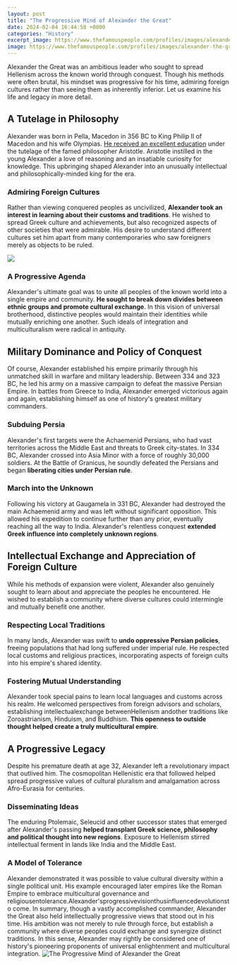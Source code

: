 ```yaml
---
layout: post
title: "The Progressive Mind of Alexander the Great"
date: 2024-02-04 16:44:58 +0000
categories: "History"
excerpt_image: https://www.thefamouspeople.com/profiles/images/alexander-the-great-5.jpg
image: https://www.thefamouspeople.com/profiles/images/alexander-the-great-5.jpg
---
```


Alexander the Great was an ambitious leader who sought to spread Hellenism across the known world through conquest. Though his methods were often brutal, his mindset was progressive for his time, admiring foreign cultures rather than seeing them as inherently inferior. Let us examine his life and legacy in more detail.
## A Tutelage in Philosophy 
Alexander was born in Pella, Macedon in 356 BC to King Philip II of Macedon and his wife Olympias. [He received an excellent education](https://store.fi.io.vn/collection/ager) under the tutelage of the famed philosopher Aristotle. Aristotle instilled in the young Alexander a love of reasoning and an insatiable curiosity for knowledge. This upbringing shaped Alexander into an unusually intellectual and philosophically-minded king for the era.
### Admiring Foreign Cultures
Rather than viewing conquered peoples as uncivilized, **Alexander took an interest in learning about their customs and traditions**. He wished to spread Greek culture and achievements, but also recognized aspects of other societies that were admirable. His desire to understand different cultures set him apart from many contemporaries who saw foreigners merely as objects to be ruled.

![](http://www.greece-is.com/wp-content/uploads/2015/12/THESS_ALEXANDER_01.jpg)
### A Progressive Agenda  
Alexander's ultimate goal was to unite all peoples of the known world into a single empire and community. **He sought to break down divides between ethnic groups and promote cultural exchange**. In this vision of universal brotherhood, distinctive peoples would maintain their identities while mutually enriching one another. Such ideals of integration and multiculturalism were radical in antiquity.
## Military Dominance and Policy of Conquest
Of course, Alexander established his empire primarily through his unmatched skill in warfare and military leadership. Between 334 and 323 BC, he led his army on a massive campaign to defeat the massive Persian Empire. In battles from Greece to India, Alexander emerged victorious again and again, establishing himself as one of history's greatest military commanders.
### Subduing Persia
Alexander's first targets were the Achaemenid Persians, who had vast territories across the Middle East and threats to Greek city-states. In 334 BC, Alexander crossed into Asia Minor with a force of roughly 30,000 soldiers. At the Battle of Granicus, he soundly defeated the Persians and began **liberating cities under Persian rule**.    
### March into the Unknown 
Following his victory at Gaugamela in 331 BC, Alexander had destroyed the main Achaemenid army and was left without significant opposition. This allowed his expedition to continue further than any prior, eventually reaching all the way to India. Alexander's relentless conquest **extended Greek influence into completely unknown regions**.
## Intellectual Exchange and Appreciation of Foreign Culture
While his methods of expansion were violent, Alexander also genuinely sought to learn about and appreciate the peoples he encountered. He wished to establish a community where diverse cultures could intermingle and mutually benefit one another.
### Respecting Local Traditions  
In many lands, Alexander was swift to **undo oppressive Persian policies**, freeing populations that had long suffered under imperial rule. He respected local customs and religious practices, incorporating aspects of foreign cults into his empire's shared identity.
### Fostering Mutual Understanding
Alexander took special pains to learn local languages and customs across his realm. He welcomed perspectives from foreign advisors and scholars, establishing intellectualexchange betweenHellenism andother traditions like Zoroastrianism, Hinduism, and Buddhism. **This openness to outside thought helped create a truly multicultural empire**.
## A Progressive Legacy
Despite his premature death at age 32, Alexander left a revolutionary impact that outlived him. The cosmopolitan Hellenistic era that followed helped spread progressive values of cultural pluralism and amalgamation across Afro-Eurasia for centuries.
### Disseminating Ideas
The enduring Ptolemaic, Seleucid and other successor states that emerged after Alexander's passing **helped transplant Greek science, philosophy and political thought into new regions**. Exposure to Hellenism stirred intellectual ferment in lands like India and the Middle East.
### A Model of Tolerance  
Alexander demonstrated it was possible to value cultural diversity within a single political unit. His example encouraged later empires like the Roman Empire to embrace multicultural governance and religiousentolerance.Alexander'sprogressivevisionthusinfluencedevolutionsto come.
In summary, though a vastly accomplished commander, Alexander the Great also held intellectually progressive views that stood out in his time. His ambition was not merely to rule through force, but establish a community where diverse peoples could exchange and synergize distinct traditions. In this sense, Alexander may rightly be considered one of history's pioneering proponents of universal enlightenment and multicultural integration.
![The Progressive Mind of Alexander the Great](https://www.thefamouspeople.com/profiles/images/alexander-the-great-5.jpg)